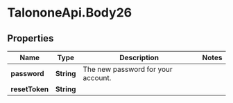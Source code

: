 # TalononeApi.Body26

## Properties
Name | Type | Description | Notes
------------ | ------------- | ------------- | -------------
**password** | **String** | The new password for your account. | 
**resetToken** | **String** |  | 


